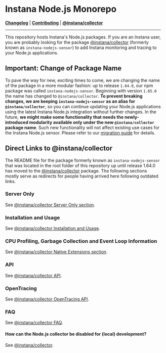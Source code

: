 # Instana Node.js Monorepo

**[Changelog](CHANGELOG.md)** |
**[Contributing](CONTRIBUTING.md)** |
**[@instana/collector](packages/collector/README.md)**

---

This repository hosts Instana's Node.js packages. If you are an Instana user, you are probably looking for the package [@instana/collector](packages/collector/README.md) (formerly known as `instana-nodejs-sensor`) to add Instana monitoring and tracing to your Node.js applications.

## Important: Change of Package Name

To pave the way for new, exciting times to come, we are changing the name of the package in a more modular fashion: up to release `1.64.0`, our npm package was called `instana-nodejs-sensor`. Beginning with version `1.65.0` the name has changed to `@instana/collector`. **To prevent breaking changes, we are keeping `instana-nodejs-sensor` as an alias for `@instana/collector`**, so you can continue updating your Node.js applications using the latest Instana Node.js integration without further changes. In the future, **we might make some functionality that needs the newly-introduced modularity available only under the new `@instana/collector` package name**. Such new functionality will not affect existing use cases for the Instana Node.js sensor. Please refer to our [migration guide](https://github.com/instana/nodejs-sensor/tree/master/packages/collector#migrating-from-instana-nodejs-sensor-to-instanacollector) for details.

## Direct Links to @instana/collector

The README file for the package formerly known as `instana-nodejs-sensor` that was located in the root folder of this repository up until release 1.64.0 has moved to the [@instana/collector](packages/collector/README.md) package. The following sections mostly serve as redirects for people having arrived here following outdated links.

### Server Only

See [@instana/collector Server Only section](packages/collector/README.md#server-only).

### Installation and Usage

See [@instana/collector Installation and Usage](packages/collector/README.md#installation-and-usage).

### CPU Profiling, Garbage Collection and Event Loop Information

See [@instana/collector Native Extensions section](packages/collector/README.md#cpu-profiling-garbage-collection-and-event-loop-information).

### API

See [@instana/collector API](packages/collector/API.md).

### OpenTracing

See [@instana/collector OpenTracing API](packages/collector/API.md#opentracing-integration).

### FAQ

See [@instana/collector FAQ](packages/collector/README.md#faq).

#### How can the Node.js collector be disabled for (local) development?

See [@instana/collector](packages/collector/README.md#how-can-the-nodejs-collector-be-disabled-for-local-development).
